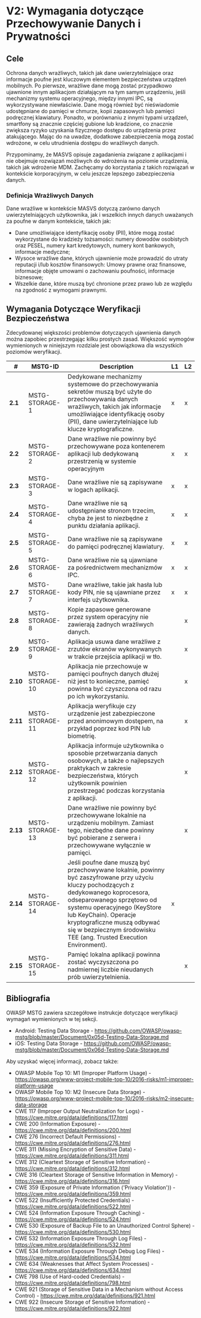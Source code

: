 # V2: Wymagania dotyczące Przechowywanie Danych i Prywatności

## Cele

Ochrona danych wrażliwych, takich jak dane uwierzytelniające oraz informacje poufne jest kluczowym elementem bezpieczeństwa urządzeń mobilnych. Po pierwsze, wrażliwe dane mogą zostać przypadkowo ujawnione innym aplikacjom działającym na tym samym urządzeniu, jeśli mechanizmy systemu operacyjnego, między innymi IPC, są wykorzystywane niewłaściwie. Dane mogą również być nieświadomie udostępniane do pamięci w chmurze, kopii zapasowych lub pamięci podręcznej klawiatury. Ponadto, w porównaniu z innymi typami urządzeń, smartfony są znacznie częściej gubione lub kradzione, co znacznie zwiększa ryzyko uzyskania fizycznego dostępu do urządzenia przez atakującego. Mając do na uwadze, dodatkowe zabezpieczenia mogą zostać wdrożone, w celu utrudnienia dostępu do wrażliwych danych.

Przypominamy, że MASVS opisuje zagadanienia związane z aplikacjami i nie obejmuje rozwiązań możliwych do wdrożenia na poziomie urządzenia, takich jak wdrożenie MDM. Zachęcamy do korzystania z takich rozwiązań w kontekście korporacyjnym, w celu jeszcze lepszego zabezpieczenia danych.

### Definicja Wrażliwych Danych

Dane wrażliwe w kontekście MASVS dotyczą zarówno danych uwierzytelniających użytkownika, jak i wszelkich innych danych uważanych za poufne w danym kontekście, takich jak:

- Dane umożliwiające identyfikację osoby (PII), które mogą zostać wykorzystane do kradzieży tożsamości: numery dowodów osobistych oraz PESEL, numery kart kredytowych, numery kont bankowych, informacje medyczne;
- Wysoce wrażliwe dane, których ujawnienie może prowadzić do utraty reputacji i/lub kosztów finansowych: Umowy prawne oraz finansowe, informacje objęte umowami o zachowaniu poufności, informacje biznesowe;
- Wszelkie dane, które muszą być chronione przez prawo lub ze względu na zgodność z wymogami prawnymi.

## Wymagania Dotyczące Weryfikacji Bezpieczeństwa

Zdecydowanej większości problemów dotyczących ujawnienia danych można zapobiec przestrzegając kilku prostych zasad. Większość wymogów wymienionych w niniejszym rozdziale jest obowiązkowa dla wszystkich poziomów weryfikacji.

| # | MSTG-ID | Description | L1 | L2 |
| -- | ---------- | ---------------------- | - | - |
| **2.1** | MSTG-STORAGE-1 | Dedykowane mechanizmy systemowe do przechowywania sekretów muszą być użyte do przechowywania danych wrażliwych, takich jak informacje umożliwiające identyfikację osoby (PII), dane uwierzytelniające lub klucze kryptograficzne. | x | x |
| **2.2** | MSTG-STORAGE-2 | Dane wrażliwe nie powinny być przechowywane poza kontenerem aplikacji lub  dedykowaną przestrzenią w systemie operacyjnym | x | x |
| **2.3** | MSTG-STORAGE-3 | Dane wrażliwe nie są zapisywane w logach aplikacji. | x | x |
| **2.4** | MSTG-STORAGE-4 | Dane wrażliwe nie są udostępniane stronom trzecim, chyba że jest to niezbędne z punktu działania aplikacji. | x | x |
| **2.5** | MSTG-STORAGE-5 | Dane wrażliwe nie są zapisywane do pamięci podręcznej klawiatury. | x | x |
| **2.6** | MSTG-STORAGE-6 | Dane wrażliwe nie są ujawniane za pośrednictwem mechanizmów IPC. | x | x |
| **2.7** | MSTG-STORAGE-7 | Dane wrażliwe, takie jak hasła lub kody PIN, nie są ujawniane przez interfejs użytkownika. | x | x |
| **2.8** | MSTG-STORAGE-8 | Kopie zapasowe generowane przez system operacyjny nie zawierają żadnych wrażliwych danych. |   | x |
| **2.9** | MSTG-STORAGE-9 | Aplikacja usuwa dane wrażliwe z zrzutów ekranów wykonywanych w trakcie przejścia aplikacji w tło. |  | x |
| **2.10** | MSTG-STORAGE-10 | Aplikacja nie przechowuje w pamięci poufnych danych dłużej niż jest to konieczne, pamięć powinna być czyszczona od razu po ich wykorzystaniu. |  | x |
| **2.11** | MSTG-STORAGE-11 | Aplikacja weryfikuje czy urządzenie jest zabezpieczone przed anonimowym dostępem, na przykład poprzez kod PIN lub biometrię. |  | x |
| **2.12** | MSTG-STORAGE-12 | Aplikacja informuje użytkownika o sposobie przetwarzania danych osobowych, a także o najlepszych praktykach w zakresie bezpieczeństwa, których użytkownik powinien przestrzegać podczas korzystania z aplikacji. |  | x |
| **2.13** | MSTG-STORAGE-13 | Dane wrażliwe nie powinny być przechowywane lokalnie na urządzeniu mobilnym. Zamiast tego, niezbędne dane powinny być pobierane z serwera i przechowywane wyłącznie w pamięci. |  | x |
| **2.14** | MSTG-STORAGE-14 | Jeśli poufne dane muszą być przechowywane lokalnie, powinny być zaszyfrowane przy użyciu kluczy pochodzących z dedykowanego koprocesora, odseparowanego sprzętowo od systemu operacyjnego (KeyStore lub KeyChain). Operacje kryptograficzne muszą odbywać się w bezpiecznym środowisku TEE (ang. Trusted Execution Environment). | x |
| **2.15** | MSTG-STORAGE-15 | Pamięć lokalna aplikacji powinna zostać wyczyszczona po nadmiernej liczbie nieudanych prób uwierzytelnienia. |  | x |

## Bibliografia

OWASP MSTG zawiera szczegółowe instrukcje dotyczące weryfikacji wymagań wymienionych w tej sekcji.

- Android: Testing Data Storage - <https://github.com/OWASP/owasp-mstg/blob/master/Document/0x05d-Testing-Data-Storage.md>
- iOS: Testing Data Storage - <https://github.com/OWASP/owasp-mstg/blob/master/Document/0x06d-Testing-Data-Storage.md>

Aby uzyskać więcej informacji, zobacz także:

- OWASP Mobile Top 10: M1 (Improper Platform Usage) - <https://owasp.org/www-project-mobile-top-10/2016-risks/m1-improper-platform-usage>
- OWASP Mobile Top 10: M2 (Insecure Data Storage) - <https://owasp.org/www-project-mobile-top-10/2016-risks/m2-insecure-data-storage>
- CWE 117 (Improper Output Neutralization for Logs) - <https://cwe.mitre.org/data/definitions/117.html>
- CWE 200 (Information Exposure) - <https://cwe.mitre.org/data/definitions/200.html>
- CWE 276 (Incorrect Default Permissions) - <https://cwe.mitre.org/data/definitions/276.html>
- CWE 311 (Missing Encryption of Sensitive Data) - <https://cwe.mitre.org/data/definitions/311.html>
- CWE 312 (Cleartext Storage of Sensitive Information) - <https://cwe.mitre.org/data/definitions/312.html>
- CWE 316 (Cleartext Storage of Sensitive Information in Memory) - <https://cwe.mitre.org/data/definitions/316.html>
- CWE 359 (Exposure of Private Information ('Privacy Violation')) - <https://cwe.mitre.org/data/definitions/359.html>
- CWE 522 (Insufficiently Protected Credentials) - <https://cwe.mitre.org/data/definitions/522.html>
- CWE 524 (Information Exposure Through Caching) - <https://cwe.mitre.org/data/definitions/524.html>
- CWE 530 (Exposure of Backup File to an Unauthorized Control Sphere) - <https://cwe.mitre.org/data/definitions/530.html>
- CWE 532 (Information Exposure Through Log Files) - <https://cwe.mitre.org/data/definitions/532.html>
- CWE 534 (Information Exposure Through Debug Log Files) - <https://cwe.mitre.org/data/definitions/534.html>
- CWE 634 (Weaknesses that Affect System Processes) - <https://cwe.mitre.org/data/definitions/634.html>
- CWE 798 (Use of Hard-coded Credentials) - <https://cwe.mitre.org/data/definitions/798.html>
- CWE 921 (Storage of Sensitive Data in a Mechanism without Access Control) - <https://cwe.mitre.org/data/definitions/921.html>
- CWE 922 (Insecure Storage of Sensitive Information) - <https://cwe.mitre.org/data/definitions/922.html>
